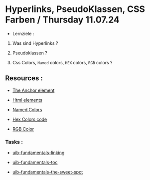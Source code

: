 # Hyperlinks, PseudoKlassen, CSS Farben / Thursday 11.07.24

- Lernziele :

1. Was sind Hyperlinks ?

2. Pseudoklassen ?

3. Css Colors, `Named` colors, `HEX` colors, `RGB` colors ?

## Resources :

- [The Anchor element](https://developer.mozilla.org/en-US/docs/Web/HTML/Element/a)

- [Html elements](https://developer.mozilla.org/en-US/docs/Web/HTML/Element)

- [Named Colors](https://developer.mozilla.org/en-US/docs/Web/CSS/named-color)

- [Hex Colors code](https://www.color-hex.com/)

- [RGB Color](https://www.w3schools.com/colors/colors_rgb.asp)

### Tasks :

- [uib-fundamentals-linking](https://classroom.github.com/a/6bNE0bBa)

- [uib-fundamentals-toc](https://classroom.github.com/a/pez6bz-8)

- [uib-fundamentals-the-sweet-spot](https://classroom.github.com/a/X1NUiq8Z)
